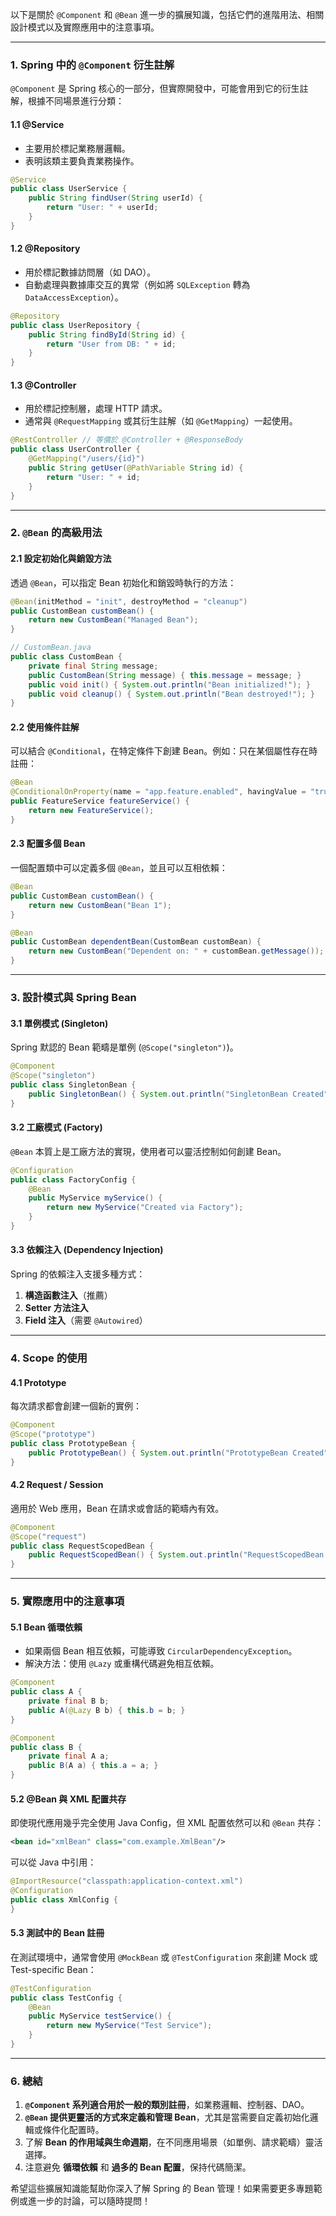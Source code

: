 以下是關於 `@Component` 和 `@Bean` 進一步的擴展知識，包括它們的進階用法、相關設計模式以及實際應用中的注意事項。

---

### 1. **Spring 中的 `@Component` 衍生註解**
`@Component` 是 Spring 核心的一部分，但實際開發中，可能會用到它的衍生註解，根據不同場景進行分類：

#### **1.1 @Service**
- 主要用於標記業務層邏輯。
- 表明該類主要負責業務操作。
```java
@Service
public class UserService {
    public String findUser(String userId) {
        return "User: " + userId;
    }
}
```

#### **1.2 @Repository**
- 用於標記數據訪問層（如 DAO）。
- 自動處理與數據庫交互的異常（例如將 `SQLException` 轉為 `DataAccessException`）。
```java
@Repository
public class UserRepository {
    public String findById(String id) {
        return "User from DB: " + id;
    }
}
```

#### **1.3 @Controller**
- 用於標記控制層，處理 HTTP 請求。
- 通常與 `@RequestMapping` 或其衍生註解（如 `@GetMapping`）一起使用。
```java
@RestController // 等價於 @Controller + @ResponseBody
public class UserController {
    @GetMapping("/users/{id}")
    public String getUser(@PathVariable String id) {
        return "User: " + id;
    }
}
```

---

### 2. **`@Bean` 的高級用法**

#### **2.1 設定初始化與銷毀方法**
透過 `@Bean`，可以指定 Bean 初始化和銷毀時執行的方法：
```java
@Bean(initMethod = "init", destroyMethod = "cleanup")
public CustomBean customBean() {
    return new CustomBean("Managed Bean");
}

// CustomBean.java
public class CustomBean {
    private final String message;
    public CustomBean(String message) { this.message = message; }
    public void init() { System.out.println("Bean initialized!"); }
    public void cleanup() { System.out.println("Bean destroyed!"); }
}
```

#### **2.2 使用條件註解**
可以結合 `@Conditional`，在特定條件下創建 Bean。例如：只在某個屬性存在時註冊：
```java
@Bean
@ConditionalOnProperty(name = "app.feature.enabled", havingValue = "true")
public FeatureService featureService() {
    return new FeatureService();
}
```

#### **2.3 配置多個 Bean**
一個配置類中可以定義多個 `@Bean`，並且可以互相依賴：
```java
@Bean
public CustomBean customBean() {
    return new CustomBean("Bean 1");
}

@Bean
public CustomBean dependentBean(CustomBean customBean) {
    return new CustomBean("Dependent on: " + customBean.getMessage());
}
```

---

### 3. **設計模式與 Spring Bean**

#### **3.1 單例模式 (Singleton)**
Spring 默認的 Bean 範疇是單例 (`@Scope("singleton")`)。
```java
@Component
@Scope("singleton")
public class SingletonBean {
    public SingletonBean() { System.out.println("SingletonBean Created"); }
}
```

#### **3.2 工廠模式 (Factory)**
`@Bean` 本質上是工廠方法的實現，使用者可以靈活控制如何創建 Bean。
```java
@Configuration
public class FactoryConfig {
    @Bean
    public MyService myService() {
        return new MyService("Created via Factory");
    }
}
```

#### **3.3 依賴注入 (Dependency Injection)**
Spring 的依賴注入支援多種方式：
1. **構造函數注入**（推薦）
2. **Setter 方法注入**
3. **Field 注入**（需要 `@Autowired`）

---

### 4. **Scope 的使用**

#### **4.1 Prototype**
每次請求都會創建一個新的實例：
```java
@Component
@Scope("prototype")
public class PrototypeBean {
    public PrototypeBean() { System.out.println("PrototypeBean Created"); }
}
```

#### **4.2 Request / Session**
適用於 Web 應用，Bean 在請求或會話的範疇內有效。
```java
@Component
@Scope("request")
public class RequestScopedBean {
    public RequestScopedBean() { System.out.println("RequestScopedBean Created"); }
}
```

---

### 5. **實際應用中的注意事項**

#### **5.1 Bean 循環依賴**
- 如果兩個 Bean 相互依賴，可能導致 `CircularDependencyException`。
- 解決方法：使用 `@Lazy` 或重構代碼避免相互依賴。
```java
@Component
public class A {
    private final B b;
    public A(@Lazy B b) { this.b = b; }
}

@Component
public class B {
    private final A a;
    public B(A a) { this.a = a; }
}
```

#### **5.2 @Bean 與 XML 配置共存**
即使現代應用幾乎完全使用 Java Config，但 XML 配置依然可以和 `@Bean` 共存：
```xml
<bean id="xmlBean" class="com.example.XmlBean"/>
```
可以從 Java 中引用：
```java
@ImportResource("classpath:application-context.xml")
@Configuration
public class XmlConfig {
}
```

#### **5.3 測試中的 Bean 註冊**
在測試環境中，通常會使用 `@MockBean` 或 `@TestConfiguration` 來創建 Mock 或 Test-specific Bean：
```java
@TestConfiguration
public class TestConfig {
    @Bean
    public MyService testService() {
        return new MyService("Test Service");
    }
}
```

---

### 6. 總結

1. **`@Component` 系列適合用於一般的類別註冊**，如業務邏輯、控制器、DAO。
2. **`@Bean` 提供更靈活的方式來定義和管理 Bean**，尤其是當需要自定義初始化邏輯或條件化配置時。
3. 了解 **Bean 的作用域與生命週期**，在不同應用場景（如單例、請求範疇）靈活選擇。
4. 注意避免 **循環依賴** 和 **過多的 Bean 配置**，保持代碼簡潔。

希望這些擴展知識能幫助你深入了解 Spring 的 Bean 管理！如果需要更多專題範例或進一步的討論，可以隨時提問！